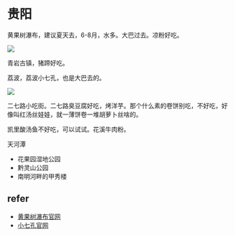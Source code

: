 # 贵阳

黄果树瀑布，建议夏天去，6-8月，水多。大巴过去。凉粉好吃。

![](/hgspb.jpg)

青岩古镇，猪蹄好吃。

荔波，荔波小七孔，也是大巴去的。

![](/xiaoqikong.jpg)

二七路小吃街。二七路臭豆腐好吃，烤洋芋。那个什么素的卷饼别吃，不好吃，好像叫红汤丝娃娃，就一薄饼卷一堆胡萝卜丝啥的。

凯里酸汤鱼不好吃，可以试试。花溪牛肉粉。

天河潭

- 花果园湿地公园
- 黔灵山公园
- 南明河畔的甲秀楼

## refer

- [黄果树瀑布官网](https://www.hgscn.com)
- [小七孔官网](http://www.liboxiaoqikong.com)
